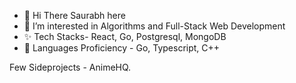 - 👋 Hi There Saurabh here
- 👀 I’m interested in Algorithms and Full-Stack Web Development
- ✨ Tech Stacks- React, Go, Postgresql, MongoDB
- 🌱 Languages Proficiency - Go, Typescript, C++

Few Sideprojects - AnimeHQ.

<!---
YourGoodFriendSP/YourGoodFriendSP is a ✨ special ✨ repository because its `README.md` (this file) appears on your GitHub profile.
You can click the Preview link to take a look at your changes.
--->
